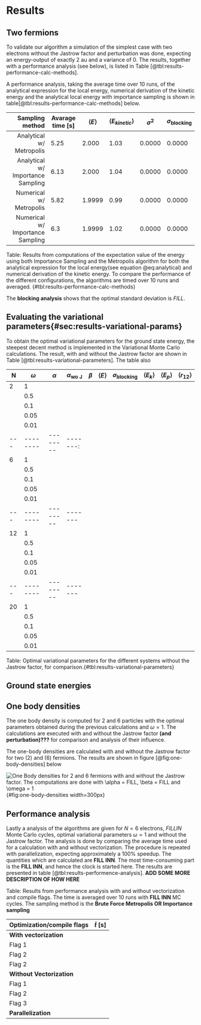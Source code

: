 # Results

## Two fermions

To validate our algorithm a simulation of the simplest case with two electrons without the Jastrow factor and perturbation was done, expecting an energy-output of exactly 2 au and a variance of 0. The results, together with a performance analysis (see below), is listed in Table [@tbl:results-performance-calc-methods]. 

A performance analysis, taking the average time over 10 runs, of the analytical expression for the local energy, numerical derivation of the kinetic energy and the analytical local energy with importance sampling is shown in table[@tbl:results-performance-calc-methods] below.


| Sampling method                   | Avarage time [s]|$\langle E \rangle$|$\langle E_{kinetic}\rangle$|$\sigma^2$|$\sigma_{\text{blocking}}$|
| ----:                             | ---             |---                |---                          |---       |---                      |
| Analytical w/ Metropolis          | 5.25            | 2.000             |1.03                         | 0.0000   | 0.0000                  |
| Analytical w/ Importance Sampling | 6.13            | 2.000             |1.04                         | 0.0000   | 0.0000                  |
| Numerical w/ Metropolis           | 5.82            | 1.9999            | 0.99                        | 0.0000   | 0.0000                  |
| Numerical w/ Importance Sampling  | 6.3             | 1.9999            | 1.02                        | 0.0000   | 0.0000                  |
Table: Results from computations of the expectation value of the energy using both Importance Sampling and the Metropolis algorithm for both the analytical expression for the local energy(see equation @eq:analytical) and numerical derivation of the kinetic energy. To compare the performance of the different configurations, the algorithms are timed over 10 runs and averaged.   {#tbl:results-performance-calc-methods} 

The **blocking analysis** shows that the optimal standard deviation is $FILL$.

## Evaluating the variational parameters{#sec:results-variational-params}

To obtain the optimal variational parameters for the ground state energy, the steepest decent method is implemented in the Variational Monte Carlo calculations. The result, with and without the Jastrow factor are shown in Table [@tbl:results-variational-parameters]. The table also 


| N   | $\omega$ | $\alpha$ | $\alpha_{\text{wo J}}$ | $\beta$ | $\langle E \rangle$ | $\sigma_{\text{blocking}}$ | $\langle E_k \rangle$ | $\langle E_p \rangle$ | $\langle r_{12}\rangle$ |
|-----|----------|----------|------------------------|---------|---------------------|----------------------------|-----------------------|-----------------------|-------------------------|
| 2   | 1        |          |                        |         |                     |                            |                       |                       |                         |
|     | 0.5      |          |                        |         |                     |                            |                       |                       |                         |
|     | 0.1      |          |                        |         |                     |                            |                       |                       |                         |
|     | 0.05     |          |                        |         |                     |                            |                       |                       |                         |
|     | 0.01     |          |                        |         |                     |                            |                       |                       |                         |
| --- | -------- | -------- | -------:               |         |                     |                            |                       |                       |                         |
| 6   | 1        |          |                        |         |                     |                            |                       |                       |                         |
|     | 0.5      |          |                        |         |                     |                            |                       |                       |                         |
|     | 0.1      |          |                        |         |                     |                            |                       |                       |                         |
|     | 0.05     |          |                        |         |                     |                            |                       |                       |                         |
|     | 0.01     |          |                        |         |                     |                            |                       |                       |                         |
| --- | -------- | -------- | -------                |         |                     |                            |                       |                       |                         |
| 12  | 1        |          |                        |         |                     |                            |                       |                       |                         |
|     | 0.5      |          |                        |         |                     |                            |                       |                       |                         |
|     | 0.1      |          |                        |         |                     |                            |                       |                       |                         |
|     | 0.05     |          |                        |         |                     |                            |                       |                       |                         |
|     | 0.01     |          |                        |         |                     |                            |                       |                       |                         |
| --- | -------- | -------- | -------                |         |                     |                            |                       |                       |                         |
| 20  | 1        |          |                        |         |                     |                            |                       |                       |                         |
|     | 0.5      |          |                        |         |                     |                            |                       |                       |                         |
|     | 0.1      |          |                        |         |                     |                            |                       |                       |                         |
|     | 0.05     |          |                        |         |                     |                            |                       |                       |                         |
|     | 0.01     |          |                        |         |                     |                            |                       |                       |                         |

Table: Optimal variational parameters for the different systems without the Jastrow factor, for comparison.{#tbl:results-variational-parameters} 



## Ground state energies


## One body densities
The one body density is computed for 2 and 6 particles with the optimal parameters obtained during the previous calculations and $\omega = 1$. The calculations are executed with and without the Jastrow factor **(and perturbation)???** for comparison and analysis of their influence. 

The one-body densities are calculated with and without the Jastrow factor for two (2) and (6) fermions. The results are shown in figure [@fig:one-body-densities] below

![One Body densities for 2 and 6 fermions with and without the Jastrow factor. The computations are done with $\alpha = FILL$, $\beta = FILL$ and $\omega = 1$](FILENAME.png){#fig:one-body-densities width=300px}

## Performance analysis
<!--  -->
Lastly a analysis of the algorithms are given for $N = 6$ electrons, $FILL IN$ Monte Carlo cycles, optimal variational parameters $\omega = 1$ and without the Jastrow factor. The analysis is done by comparing the average time used for a calculation with and without vectorization. The procedure is repeated with parallelization, expecting approximately a 100% speedup.  The quantities which are calculated are **FILL INN**. The most time-consuming part is the **FILL INN**, and hence the clock is started here. The results are presented in table [@tbl:results-performence-analysis]. **ADD SOME MORE DESCRIPTION OF HOW HERE**

Table: Results from performance analysis with and without vectorization and compile flags. The time is averaged over 10 runs with **FILL INN** MC cycles. The sampling method is the **Brute Force Metropolis OR Importance sampling**

| Optimization/compile flags 	| $\bar{t}$ [s] |
|---                        	|---            |
| **With vectorization**        |               |
|  Flag 1                       |               |
| Flag 2                        |               |
| Flag 2                        |               |
| **Without Vectorization**  	|               |
| Flag 1                        |               |
| Flag 2                        |               |
| Flag 3                        |               |
| **Parallelization**           |               |{#tbl:results-performence-analysis}





<!-- Necessary to write something about which computers/specs the analysis is done at?? -->
